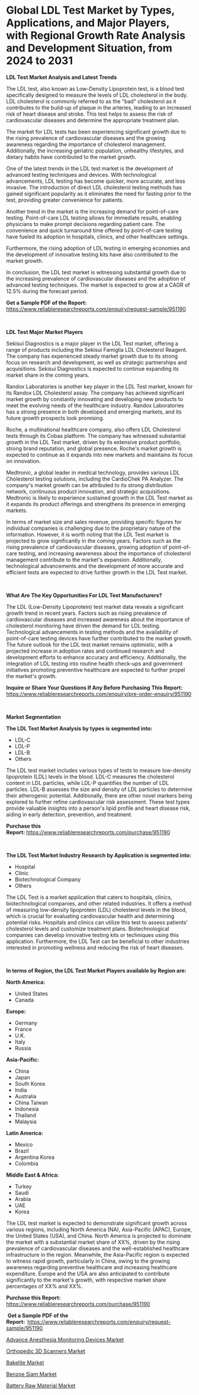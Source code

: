 <p><h1>Global LDL Test Market by Types, Applications, and Major Players, with Regional Growth Rate Analysis and Development Situation, from 2024 to 2031</h1></p><p><strong>LDL Test Market Analysis and Latest Trends</strong></p>
<p><p>The LDL test, also known as Low-Density Lipoprotein test, is a blood test specifically designed to measure the levels of LDL cholesterol in the body. LDL cholesterol is commonly referred to as the "bad" cholesterol as it contributes to the build-up of plaque in the arteries, leading to an increased risk of heart disease and stroke. This test helps to assess the risk of cardiovascular diseases and determine the appropriate treatment plan.</p><p>The market for LDL tests has been experiencing significant growth due to the rising prevalence of cardiovascular diseases and the growing awareness regarding the importance of cholesterol management. Additionally, the increasing geriatric population, unhealthy lifestyles, and dietary habits have contributed to the market growth.</p><p>One of the latest trends in the LDL test market is the development of advanced testing techniques and devices. With technological advancements, LDL testing has become quicker, more accurate, and less invasive. The introduction of direct LDL cholesterol testing methods has gained significant popularity as it eliminates the need for fasting prior to the test, providing greater convenience for patients.</p><p>Another trend in the market is the increasing demand for point-of-care testing. Point-of-care LDL testing allows for immediate results, enabling physicians to make prompt decisions regarding patient care. The convenience and quick turnaround time offered by point-of-care testing have fueled its adoption in hospitals, clinics, and other healthcare settings.</p><p>Furthermore, the rising adoption of LDL testing in emerging economies and the development of innovative testing kits have also contributed to the market growth.</p><p>In conclusion, the LDL test market is witnessing substantial growth due to the increasing prevalence of cardiovascular diseases and the adoption of advanced testing techniques. The market is expected to grow at a CAGR of 12.5% during the forecast period.</p></p>
<p><strong>Get a Sample PDF of the Report:&nbsp;</strong> <a href="https://www.reliableresearchreports.com/enquiry/request-sample/951190">https://www.reliableresearchreports.com/enquiry/request-sample/951190</a></p>
<p>&nbsp;</p>
<p><strong>LDL Test Major Market Players</strong></p>
<p><p>Sekisui Diagnostics is a major player in the LDL Test market, offering a range of products including the Sekisui Famiglia LDL Cholesterol Reagent. The company has experienced steady market growth due to its strong focus on research and development, as well as strategic partnerships and acquisitions. Sekisui Diagnostics is expected to continue expanding its market share in the coming years.</p><p>Randox Laboratories is another key player in the LDL Test market, known for its Randox LDL Cholesterol assay. The company has achieved significant market growth by constantly innovating and developing new products to meet the evolving needs of the healthcare industry. Randox Laboratories has a strong presence in both developed and emerging markets, and its future growth prospects look promising.</p><p>Roche, a multinational healthcare company, also offers LDL Cholesterol tests through its Cobas platform. The company has witnessed substantial growth in the LDL Test market, driven by its extensive product portfolio, strong brand reputation, and global presence. Roche's market growth is expected to continue as it expands into new markets and maintains its focus on innovation.</p><p>Medtronic, a global leader in medical technology, provides various LDL Cholesterol testing solutions, including the CardioChek PA Analyzer. The company's market growth can be attributed to its strong distribution network, continuous product innovation, and strategic acquisitions. Medtronic is likely to experience sustained growth in the LDL Test market as it expands its product offerings and strengthens its presence in emerging markets.</p><p>In terms of market size and sales revenue, providing specific figures for individual companies is challenging due to the proprietary nature of the information. However, it is worth noting that the LDL Test market is projected to grow significantly in the coming years. Factors such as the rising prevalence of cardiovascular diseases, growing adoption of point-of-care testing, and increasing awareness about the importance of cholesterol management contribute to the market's expansion. Additionally, technological advancements and the development of more accurate and efficient tests are expected to drive further growth in the LDL Test market.</p></p>
<p>&nbsp;</p>
<p><strong>What Are The Key Opportunities For LDL Test Manufacturers?</strong></p>
<p><p>The LDL (Low-Density Lipoprotein) test market data reveals a significant growth trend in recent years. Factors such as rising prevalence of cardiovascular diseases and increased awareness about the importance of cholesterol monitoring have driven the demand for LDL testing. Technological advancements in testing methods and the availability of point-of-care testing devices have further contributed to the market growth. The future outlook for the LDL test market remains optimistic, with a projected increase in adoption rates and continued research and development efforts to enhance accuracy and efficiency. Additionally, the integration of LDL testing into routine health check-ups and government initiatives promoting preventive healthcare are expected to further propel the market's growth.</p></p>
<p><strong>Inquire or Share Your Questions If Any Before Purchasing This Report:</strong> <a href="https://www.reliableresearchreports.com/enquiry/pre-order-enquiry/951190">https://www.reliableresearchreports.com/enquiry/pre-order-enquiry/951190</a></p>
<p>&nbsp;</p>
<p><strong>Market Segmentation</strong></p>
<p><strong>The LDL Test Market Analysis by types is segmented into:</strong></p>
<p><ul><li>LDL-C</li><li>LDL-P</li><li>LDL-B</li><li>Others</li></ul></p>
<p><p>The LDL test market includes various types of tests to measure low-density lipoprotein (LDL) levels in the blood. LDL-C measures the cholesterol content in LDL particles, while LDL-P quantifies the number of LDL particles. LDL-B assesses the size and density of LDL particles to determine their atherogenic potential. Additionally, there are other novel markers being explored to further refine cardiovascular risk assessment. These test types provide valuable insights into a person's lipid profile and heart disease risk, aiding in early detection, prevention, and treatment.</p></p>
<p><strong>Purchase this Report:&nbsp;</strong><a href="https://www.reliableresearchreports.com/purchase/951190">https://www.reliableresearchreports.com/purchase/951190</a></p>
<p>&nbsp;</p>
<p><strong>The LDL Test Market Industry Research by Application is segmented into:</strong></p>
<p><ul><li>Hospital</li><li>Clinic</li><li>Biotechnological Company</li><li>Others</li></ul></p>
<p><p>The LDL Test is a market application that caters to hospitals, clinics, biotechnological companies, and other related industries. It offers a method of measuring low-density lipoprotein (LDL) cholesterol levels in the blood, which is crucial for evaluating cardiovascular health and determining potential risks. Hospitals and clinics can utilize this test to assess patients' cholesterol levels and customize treatment plans. Biotechnological companies can develop innovative testing kits or techniques using this application. Furthermore, the LDL Test can be beneficial to other industries interested in promoting wellness and reducing the risk of heart diseases.</p></p>
<p>&nbsp;</p>
<p><strong>In terms of Region, the LDL Test Market Players available by Region are:</strong></p>
<p>
    <p> <strong> North America: </strong>
        <ul>
            <li>United States</li>
            <li>Canada</li>
        </ul>
        </p> 
    <p> <strong> Europe: </strong>
        <ul>
            <li>Germany</li>
            <li>France</li>
            <li>U.K.</li>
            <li>Italy</li>
            <li>Russia</li>
        </ul>
        </p> 
    <p> <strong> Asia-Pacific: </strong>
        <ul>
            <li>China</li>
            <li>Japan</li>
            <li>South Korea</li>
            <li>India</li>
            <li>Australia</li>
            <li>China Taiwan</li>
            <li>Indonesia</li>
            <li>Thailand</li>
            <li>Malaysia</li>
        </ul>
        </p> 
    <p> <strong> Latin America: </strong>
        <ul>
            <li>Mexico</li>
            <li>Brazil</li>
            <li>Argentina Korea</li>
            <li>Colombia</li>
        </ul>
        </p> 
    <p> <strong> Middle East & Africa: </strong>
        <ul>
            <li>Turkey</li>
            <li>Saudi</li>
            <li>Arabia</li>
            <li>UAE</li>
            <li>Korea</li>
        </ul>
    </p>
    </p>
<p><p>The LDL test market is expected to demonstrate significant growth across various regions, including North America (NA), Asia-Pacific (APAC), Europe, the United States (USA), and China. North America is projected to dominate the market with a substantial market share of XX%, driven by the rising prevalence of cardiovascular diseases and the well-established healthcare infrastructure in the region. Meanwhile, the Asia-Pacific region is expected to witness rapid growth, particularly in China, owing to the growing awareness regarding preventive healthcare and increasing healthcare expenditure. Europe and the USA are also anticipated to contribute significantly to the market's growth, with respective market share percentages of XX% and XX%.</p></p>
<p><strong>Purchase this Report: </strong><a href="https://www.reliableresearchreports.com/purchase/951190">https://www.reliableresearchreports.com/purchase/951190</a></p>
<p>&nbsp;<strong>Get a Sample PDF of the Report:&nbsp;&nbsp;</strong><a href="https://www.reliableresearchreports.com/enquiry/request-sample/951190">https://www.reliableresearchreports.com/enquiry/request-sample/951190</a></p>
<p><strong></strong></p>
<p><p><a href="https://github.com/angelajermaine/Market-Research-Report-List-1/blob/main/advance-anesthesia-monitoring-devices-market.md">Advance Anesthesia Monitoring Devices Market</a></p><p><a href="https://github.com/bmorecock/Market-Research-Report-List-1/blob/main/orthopedic-3d-scanners-market.md">Orthopedic 3D Scanners Market</a></p><p><a href="https://medium.com/@zoerees777/bakelite-market-size-market-outlook-and-market-forecast-2024-to-2031-da2230fc0801">Bakelite Market</a></p><p><a href="https://medium.com/@zoerees777/benzoe-siam-market-the-key-to-successful-business-strategy-forecast-till-2031-996d822ac4e0">Benzoe Siam Market</a></p><p><a href="https://medium.com/@zoerees777/battery-raw-material-market-exploring-market-share-market-trends-and-future-growth-ba24d51c2973">Battery Raw Material Market</a></p></p>